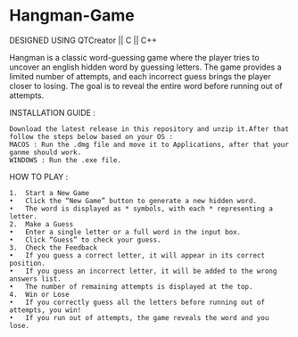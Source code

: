 # Hangman-Game

DESIGNED USING QTCreator || C || C++ 

Hangman is a classic word-guessing game where the player tries to uncover an english hidden word by guessing letters. The game provides a limited number of attempts, and each incorrect guess brings the player closer to losing. The goal is to reveal the entire word before running out of attempts.

INSTALLATION GUIDE : 

	Download the latest release in this repository and unzip it.After that follow the steps below based on your OS :
	MACOS : Run the .dmg file and move it to Applications, after that your ganme should work.
 	WINDOWS : Run the .exe file.
  
HOW TO PLAY :

 	1.	Start a New Game
	•	Click the “New Game” button to generate a new hidden word.
	•	The word is displayed as * symbols, with each * representing a letter.
	2.	Make a Guess
	•	Enter a single letter or a full word in the input box.
	•	Click “Guess” to check your guess.
	3.	Check the Feedback
	•	If you guess a correct letter, it will appear in its correct position.
	•	If you guess an incorrect letter, it will be added to the wrong answers list.
	•	The number of remaining attempts is displayed at the top.
	4.	Win or Lose
	•	If you correctly guess all the letters before running out of attempts, you win!
	•	If you run out of attempts, the game reveals the word and you lose.

